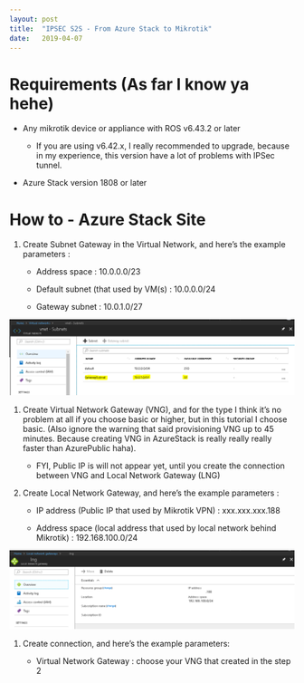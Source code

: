 ```yaml
---
layout: post
title:  "IPSEC S2S - From Azure Stack to Mikrotik"
date:   2019-04-07
---
```

Requirements (As far I know ya hehe)
====================================

-   Any mikrotik device or appliance with ROS v6.43.2 or later

    -   If you are using v6.42.x, I really recommended to upgrade,
        because in my experience, this version have a lot of problems
        with IPSec tunnel.

-   Azure Stack version 1808 or later

How to - Azure Stack Site
=========================

1.  Create Subnet Gateway in the Virtual Network, and here’s the example
    parameters :

    -   Address space : 10.0.0.0/23

    -   Default subnet (that used by VM(s) : 10.0.0.0/24

    -   Gateway subnet : 10.0.1.0/27

![GatewaySubnet](https://github.com/fauzanooor/fauzanooor.github.io/raw/master/images/GatewaySubnet.PNG)

1.  Create Virtual Network Gateway (VNG), and for the type I think it’s
    no problem at all if you choose basic or higher, but in this
    tutorial I choose basic. (Also ignore the warning that said
    provisioning VNG up to 45 minutes. Because creating VNG in
    AzureStack is really really really faster than AzurePublic haha).

    -   FYI, Public IP is will not appear yet, until you create the
        connection between VNG and Local Network Gateway (LNG)

2.  Create Local Network Gateway, and here’s the example parameters :

    -   IP address (Public IP that used by Mikrotik VPN) :
        xxx.xxx.xxx.188

    -   Address space (local address that used by local network behind
        Mikrotik) : 192.168.100.0/24

![LNG](https://github.com/fauzanooor/fauzanooor.github.io/raw/master/images/LNG.PNG)

1.  Create connection, and here’s the example parameters:

    -   Virtual Network Gateway : choose your VNG that created in the
        step 2

